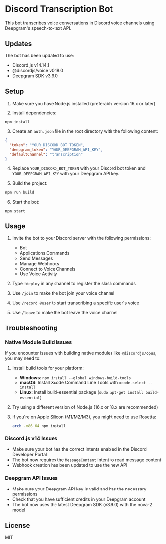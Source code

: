 # Discord Transcription Bot

This bot transcribes voice conversations in Discord voice channels using Deepgram's speech-to-text API.

## Updates

The bot has been updated to use:
- Discord.js v14.14.1
- @discordjs/voice v0.18.0
- Deepgram SDK v3.9.0

## Setup

1. Make sure you have Node.js installed (preferably version 16.x or later)

2. Install dependencies:
```bash
npm install
```

3. Create an `auth.json` file in the root directory with the following content:
```json
{
  "token": "YOUR_DISCORD_BOT_TOKEN",
  "deepgram_token": "YOUR_DEEPGRAM_API_KEY",
  "defaultChannel": "transcription"
}
```

4. Replace `YOUR_DISCORD_BOT_TOKEN` with your Discord bot token and `YOUR_DEEPGRAM_API_KEY` with your Deepgram API key.

5. Build the project:
```bash
npm run build
```

6. Start the bot:
```bash
npm start
```

## Usage

1. Invite the bot to your Discord server with the following permissions:
   - Bot
   - Applications.Commands
   - Send Messages
   - Manage Webhooks
   - Connect to Voice Channels
   - Use Voice Activity

2. Type `!deploy` in any channel to register the slash commands
3. Use `/join` to make the bot join your voice channel
4. Use `/record @user` to start transcribing a specific user's voice
5. Use `/leave` to make the bot leave the voice channel

## Troubleshooting

### Native Module Build Issues

If you encounter issues with building native modules like `@discordjs/opus`, you may need to:

1. Install build tools for your platform:
   - **Windows**: `npm install --global windows-build-tools`
   - **macOS**: Install Xcode Command Line Tools with `xcode-select --install`
   - **Linux**: Install build-essential package (`sudo apt-get install build-essential`)

2. Try using a different version of Node.js (16.x or 18.x are recommended)

3. If you're on Apple Silicon (M1/M2/M3), you might need to use Rosetta:
   ```bash
   arch -x86_64 npm install
   ```

### Discord.js v14 Issues

- Make sure your bot has the correct intents enabled in the Discord Developer Portal
- The bot now requires the `MessageContent` intent to read message content
- Webhook creation has been updated to use the new API

### Deepgram API Issues

- Make sure your Deepgram API key is valid and has the necessary permissions
- Check that you have sufficient credits in your Deepgram account
- The bot now uses the latest Deepgram SDK (v3.9.0) with the nova-2 model

## License

MIT
